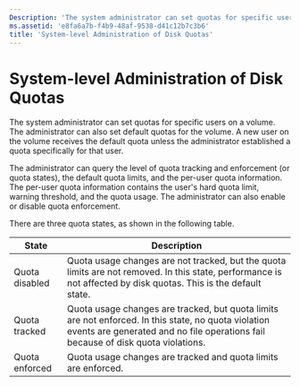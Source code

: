 ```yaml
---
Description: 'The system administrator can set quotas for specific users on a volume. The administrator can also set default quotas for the volume.'
ms.assetid: 'e8fa6a7b-f4b9-48af-9538-d41c12b7c3b6'
title: 'System-level Administration of Disk Quotas'
---
```


# System-level Administration of Disk Quotas

The system administrator can set quotas for specific users on a volume. The administrator can also set default quotas for the volume. A new user on the volume receives the default quota unless the administrator established a quota specifically for that user.

The administrator can query the level of quota tracking and enforcement (or quota states), the default quota limits, and the per-user quota information. The per-user quota information contains the user's hard quota limit, warning threshold, and the quota usage. The administrator can also enable or disable quota enforcement.

There are three quota states, as shown in the following table.



| State          | Description                                                                                                                                                                              |
|----------------|------------------------------------------------------------------------------------------------------------------------------------------------------------------------------------------|
| Quota disabled | Quota usage changes are not tracked, but the quota limits are not removed. In this state, performance is not affected by disk quotas. This is the default state.                         |
| Quota tracked  | Quota usage changes are tracked, but quota limits are not enforced. In this state, no quota violation events are generated and no file operations fail because of disk quota violations. |
| Quota enforced | Quota usage changes are tracked and quota limits are enforced.                                                                                                                           |



 

 

 



